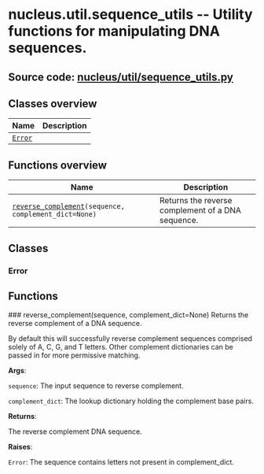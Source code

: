 # nucleus.util.sequence_utils -- Utility functions for manipulating DNA sequences.
**Source code:** [nucleus/util/sequence_utils.py](https://github.com/google/nucleus/tree/master/nucleus/util/sequence_utils.py)
---


## Classes overview
Name | Description
-----|------------
[`Error`](#error) | 

## Functions overview
Name | Description
-----|------------
[`reverse_complement`](#reverse_complement)`(sequence, complement_dict=None)` | Returns the reverse complement of a DNA sequence.

## Classes
### Error


## Functions
###<a name="<_ast.FunctionDef object at 0x55f78d1b9950>"></a> reverse_complement(sequence, complement_dict=None)
Returns the reverse complement of a DNA sequence.

By default this will successfully reverse complement sequences comprised
solely of A, C, G, and T letters. Other complement dictionaries can be
passed in for more permissive matching.

**Args**:

`sequence`: The input sequence to reverse complement.

`complement_dict`: The lookup dictionary holding the complement base pairs.


**Returns**:

  The reverse complement DNA sequence.

**Raises**:

`Error`: The sequence contains letters not present in complement_dict.


